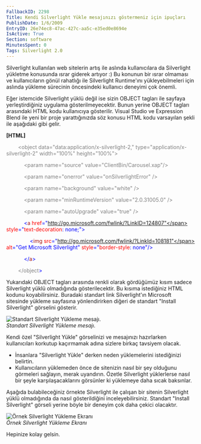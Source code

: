 ```yaml
---
FallbackID: 2298
Title: Kendi Silverlight Yükle mesajınızı göstermeniz için ipuçları
PublishDate: 1/6/2009
EntryID: 26e74ec8-47ac-427c-aa5c-e35ed0e8694e
IsActive: True
Section: software
MinutesSpent: 0
Tags: Silverlight 2.0
---
```

Silverlight kullanılan web sitelerin artış ile aslında kullanıcılara da
Silverlight yükletme konusunda ısrar giderek artıyor :) Bu konunun bir
ısrar olmaması ve kullanıcıların gönül rahatlığı ile Silverlight
Runtime'ını yükleyebilmeleri için aslında yükleme sürecinin öncesindeki
kullanıcı deneyimi çok önemli.

Eğer istemcide Silverlight yüklü değil ise sizin OBJECT tagları ile
sayfaya yerleştirdiğiniz uygulama gösterilmeyecektir. Bunun yerine
OBJECT tagları arasındaki HTML kodu kullanıcıya gösterilir. Visual
Studio ve Expression Blend ile yeni bir proje yarattığınızda söz konusu
HTML kodu varsayılan şekli ile aşağıdaki gibi gelir.

**[HTML]**

<span style="color: gray">        </span> <span
style="color: gray;">\<object</span> <span
style="color: gray;">data="data:application/x-silverlight-2,"</span>
<span style="color: gray;">type="application/x-silverlight-2"</span>
<span style="color: gray;">width="100%"</span> <span
style="color: gray;">height="100%"\></span>

<span style="color: gray">            </span> <span
style="color: gray;">\<param</span> <span
style="color: gray;">name="source"</span> <span
style="color: gray;">value="ClientBin/Carousel.xap"/\></span>

<span style="color: gray">            </span> <span
style="color: gray;">\<param</span> <span
style="color: gray;">name="onerror"</span> <span
style="color: gray;">value="onSilverlightError"</span> <span
style="color: gray;">/\></span>

<span style="color: gray">            </span> <span
style="color: gray;">\<param</span> <span
style="color: gray;">name="background"</span> <span
style="color: gray;">value="white"</span> <span
style="color: gray;">/\></span>

<span style="color: gray">            </span> <span
style="color: gray;">\<param</span> <span
style="color: gray;">name="minRuntimeVersion"</span> <span
style="color: gray;">value="2.0.31005.0"</span> <span
style="color: gray;">/\></span>

<span style="color: gray">            </span> <span
style="color: gray;">\<param</span> <span
style="color: gray;">name="autoUpgrade"</span> <span
style="color: gray;">value="true"</span> <span
style="color: gray;">/\></span>

            <span style="color: blue;">\<</span><span
style="color: #a31515;">a</span> <span
style="color: red;">href</span><span
style="color: blue;">="http://go.microsoft.com/fwlink/?LinkID=124807"</span>
<span style="color: red;">style</span><span
style="color: blue;">="</span><span
style="color: red;">text-decoration</span>: <span
style="color: blue;">none</span>;<span style="color: blue;">"\></span>

                <span style="color: blue;">\<</span><span
style="color: #a31515;">img</span> <span
style="color: red;">src</span><span
style="color: blue;">="http://go.microsoft.com/fwlink/?LinkId=108181"</span>
<span style="color: red;">alt</span><span style="color: blue;">="Get
Microsoft Silverlight"</span> <span
style="color: red;">style</span><span
style="color: blue;">="</span><span
style="color: red;">border-style</span>: <span
style="color: blue;">none"/\></span>

            <span style="color: blue;">\</</span><span
style="color: #a31515;">a</span><span style="color: blue;">\></span>

<span style="color: gray">        </span> <span
style="color: gray;">\</object</span><span
style="color: blue;">\></span>

Yukarıdaki OBJECT tagları arasında renkli olarak gördüğümüz kısım sadece
Silverlight yüklü olmadığında gösterilecektir. Bu kısıma istediğiniz
HTML kodunu koyabilirsiniz. Buradaki standart link Silverlight'ın
Microsoft sitesinde yükleme sayfasına yönlendirirken diğeri de standart
"Install Silverlight" görselini gösterir.

![Standart Silverlight Yükleme
mesajı.](http://cdn.daron.yondem.com/assets/2298/05012009.jpg)\
*Standart Silverlight Yükleme mesajı.*

Kendi özel "Silverlight Yükle" görselinizi ve mesajınızı hazırlarken
kullanıcıları korkutup kaçırmamak adına sizlere birkaç tavsiyem olacak.

-   İnsanlara "Silverlight Yükle" derken neden yüklemelerini
    istediğinizi belirtin.
-   Kullanıcıların yüklemeden önce de sitenizin nasıl bir şey olduğunu
    görmeleri sağlayın, merak uyandırın. Özetle Silverlight yüklerlerse
    nasıl bir şeyle karşılaşacaklarını görsünler ki yüklemeye daha sıcak
    baksınlar.

Aşağıda bulabileceğiniz örnekte Silverlight ile çalışan bir sitenin
Silverlight yüklü olmadığında da nasıl gösterildiğini
inceleyebilirsiniz. Standart "Install Silverlight" görseli yerine böyle
bir deneyim çok daha çekici olacaktır.

![Örnek Silverlight Yükleme
Ekranı](http://cdn.daron.yondem.com/assets/2298/05012009_2.jpg)\
*Örnek Silverlight Yükleme Ekranı*

Hepinize kolay gelsin.


